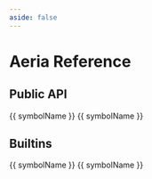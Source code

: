 ```yaml
---
aside: false
---
```


<script setup lang="ts">
import * as statics from '../src/aeria/static.js'
import ApiContainer from '../src/components/api-container.vue'
</script>

# Aeria Reference

## Public API

<div class="
  tw-grid
  md:tw-grid-cols-3
  tw-gap-4
">
  <api-container title="General">
    <a
      v-for="([symbolName, symbol]) in Object.entries(statics.general)"
      :key="symbolName"
      :href="symbol"
    >
      {{ symbolName }}
    </a>
  </api-container>

  <api-container title="Error handling">
    <a
      v-for="([symbolName, symbol]) in Object.entries(statics.errorHandling)"
      :key="symbolName"
      :href="symbol"
    >
      {{ symbolName }}
    </a>
  </api-container>
</div>

## Builtins

<div class="
  tw-grid
  md:tw-grid-cols-3
  tw-gap-4
">
  <api-container title="Collections">
    <a
      v-for="([symbolName, symbol]) in Object.entries(statics.builtinCollections)"
      :key="symbolName"
      :href="symbol"
    >
      {{ symbolName }}
    </a>
  </api-container>

  <api-container title="Functions">
    <a
      v-for="([symbolName, symbol]) in Object.entries(statics.builtinFunctions)"
      :key="symbolName"
      :href="symbol"
    >
      {{ symbolName }}
    </a>
  </api-container>
</div>


